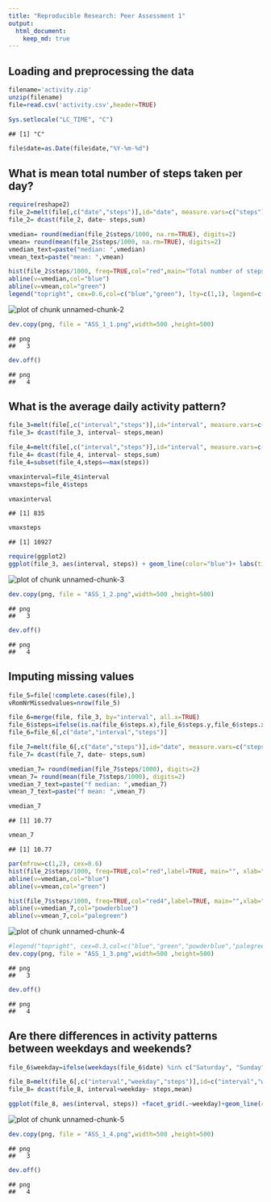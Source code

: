 ```yaml
---
title: "Reproducible Research: Peer Assessment 1"
output: 
  html_document:
    keep_md: true
---
```



## Loading and preprocessing the data

```r
filename='activity.zip'
unzip(filename)
file=read.csv('activity.csv',header=TRUE)

Sys.setlocale("LC_TIME", "C")
```

```
## [1] "C"
```

```r
file$date=as.Date(file$date,"%Y-%m-%d")
```

## What is mean total number of steps taken per day?

```r
require(reshape2)
file_2=melt(file[,c("date","steps")],id="date", measure.vars=c("steps"),variable.name="steps")
file_2= dcast(file_2, date~ steps,sum)

vmedian= round(median(file_2$steps/1000, na.rm=TRUE), digits=2)
vmean= round(mean(file_2$steps/1000, na.rm=TRUE), digits=2)
vmedian_text=paste("median: ",vmedian)
vmean_text=paste("mean: ",vmean)

hist(file_2$steps/1000, freq=TRUE,col="red",main="Total number of steps taken each day", xlab="steps (thousend)")
abline(v=vmedian,col="blue")
abline(v=vmean,col="green")
legend("topright", cex=0.6,col=c("blue","green"), lty=c(1,1), legend=c(vmedian_text,vmean_text))
```

![plot of chunk unnamed-chunk-2](figure/unnamed-chunk-2-1.png) 

```r
dev.copy(png, file = "ASS_1_1.png",width=500 ,height=500)
```

```
## png 
##   3
```

```r
dev.off()
```

```
## png 
##   4
```
## What is the average daily activity pattern?

```r
file_3=melt(file[,c("interval","steps")],id="interval", measure.vars=c("steps"),variable.name="steps", na.rm=TRUE)
file_3= dcast(file_3, interval~ steps,mean)

file_4=melt(file[,c("interval","steps")],id="interval", measure.vars=c("steps"),variable.name="steps", na.rm=TRUE)
file_4= dcast(file_4, interval~ steps,sum)
file_4=subset(file_4,steps==max(steps))

vmaxinterval=file_4$interval
vmaxsteps=file_4$steps

vmaxinterval
```

```
## [1] 835
```

```r
vmaxsteps
```

```
## [1] 10927
```

```r
require(ggplot2)
ggplot(file_3, aes(interval, steps)) + geom_line(color="blue")+ labs(title="Steps average daily activity")+ labs(x="5-minute interval")+ labs(y="averaged across all days")+ geom_vline(xintercept = vmaxinterval,colour="red")+annotate("text", x = vmaxinterval, y = 200, label = paste("interval(",vmaxinterval, ") with maximum number of steps:",vmaxsteps),color="red")
```

![plot of chunk unnamed-chunk-3](figure/unnamed-chunk-3-1.png) 

```r
dev.copy(png, file = "ASS_1_2.png",width=500 ,height=500)
```

```
## png 
##   3
```

```r
dev.off()
```

```
## png 
##   4
```

## Imputing missing values

```r
file_5=file[!complete.cases(file),]
vRomNrMissedvalues=nrow(file_5)

file_6=merge(file, file_3, by="interval", all.x=TRUE)
file_6$steps=ifelse(is.na(file_6$steps.x),file_6$steps.y,file_6$steps.x)
file_6=file_6[,c("date","interval","steps")]

file_7=melt(file_6[,c("date","steps")],id="date", measure.vars=c("steps"),variable.name="steps")
file_7= dcast(file_7, date~ steps,sum)

vmedian_7= round(median(file_7$steps/1000), digits=2)
vmean_7= round(mean(file_7$steps/1000), digits=2)
vmedian_7_text=paste("f median: ",vmedian_7)
vmean_7_text=paste("f mean: ",vmean_7)

vmedian_7
```

```
## [1] 10.77
```

```r
vmean_7
```

```
## [1] 10.77
```

```r
par(mfrow=c(1,2), cex=0.6)
hist(file_2$steps/1000, freq=TRUE,col="red",label=TRUE, main="", xlab="")
abline(v=vmedian,col="blue")
abline(v=vmean,col="green")

hist(file_7$steps/1000, freq=TRUE,col="red4",label=TRUE, main="",xlab="",ylab="")
abline(v=vmedian_7,col="powderblue")
abline(v=vmean_7,col="palegreen")
```

![plot of chunk unnamed-chunk-4](figure/unnamed-chunk-4-1.png) 

```r
#legend("topright", cex=0.3,col=c("blue","green","powderblue","palegreen"), lty=c(1,1,1,1), legend=c(vmedian_text,vmean_text, vmedian_7_text,vmean_7_text))
dev.copy(png, file = "ASS_1_3.png",width=500 ,height=500)
```

```
## png 
##   3
```

```r
dev.off()
```

```
## png 
##   4
```

## Are there differences in activity patterns between weekdays and weekends?

```r
file_6$weekday=ifelse(weekdays(file_6$date) %in% c("Saturday", "Sunday"),"weekend","weekday")

file_8=melt(file_6[,c("interval","weekday","steps")],id=c("interval","weekday"), measure.vars=c("steps"),variable.name="steps", na.rm=TRUE)
file_8= dcast(file_8, interval+weekday~ steps,mean)

ggplot(file_8, aes(interval, steps)) +facet_grid(.~weekday)+geom_line(color="red") +labs(x="interval")+labs(y="averaged steps")
```

![plot of chunk unnamed-chunk-5](figure/unnamed-chunk-5-1.png) 

```r
dev.copy(png, file = "ASS_1_4.png",width=500 ,height=500)
```

```
## png 
##   3
```

```r
dev.off()
```

```
## png 
##   4
```

